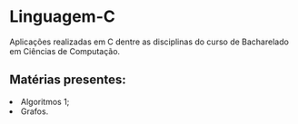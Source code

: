 # Linguagem-C
Aplicações realizadas em C dentre as disciplinas do curso de Bacharelado em Ciências de Computação.

<h2>Matérias presentes:</h2>
<p>
  <li>Algoritmos 1;</li>
  <li>Grafos.</li>
</p>  
